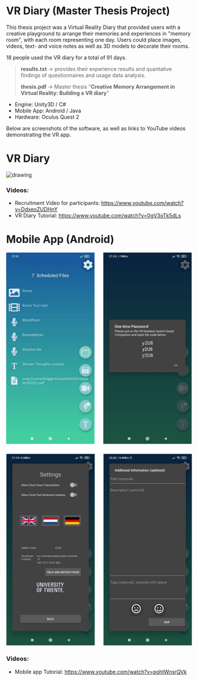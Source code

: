 # VR Diary (Master Thesis Project)

This thesis project was a Virtual Reality Diary that provided users with a creative playground to arrange their memories and experiences in "memory room", with each room representing one day. Users could place images, videos, text- and voice notes as well as 3D models to decorate their rooms.

18 people used the VR diary for a total of 91 days.

>**results.txt** -> provides their experience results and quantative findings of questionnaires and usage data analysis.
>
>**thesis.pdf** -> Master thesis "**Creative Memory Arrangement in Virtual Reality: Building a VR diary**"

- Engine: Unity3D / C#
- Mobile App: Android / Java
- Hardware: Oculus Quest 2

Below are screenshots of the software, as well as links to YouTube videos demonstrating the VR app.

# VR Diary
<img src="https://github.com/TheRDavid/VRDiary/blob/main/Memory_Mansion_VR.gif?raw=true" alt="drawing" width="600"/>

### Videos:
- Recruitment Video for participants: https://www.youtube.com/watch?v=DdxeoZUDHnY
- VR Diary Tutorial: https://www.youtube.com/watch?v=0gV3oTk5dLs


# Mobile App (Android)

<img src="https://github.com/TheRDavid/VRDiary/blob/main/mobile.png?raw=true" alt="drawing" width="600"/>

### Videos:
- Mobile app Tutorial: https://www.youtube.com/watch?v=pohtWnsrQVk
